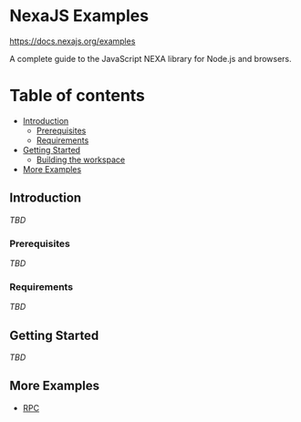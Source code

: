 # NexaJS Examples

https://docs.nexajs.org/examples

A complete guide to the JavaScript NEXA library for Node.js and browsers.

# Table of contents

- [Introduction](#introduction)
  - [Prerequisites](#prerequisites)
  - [Requirements](#requirements)
- [Getting Started](#getting-started)
  - [Building the workspace](#building-the-workspace)
- [More Examples](#more-examples)


## Introduction

_TBD_

### Prerequisites

_TBD_

### Requirements

_TBD_


## Getting Started

_TBD_

## More Examples

- [RPC](/packages/rpc/examples)
